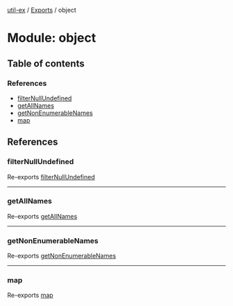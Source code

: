 [util-ex](../README.md) / [Exports](../modules.md) / object

# Module: object

## Table of contents

### References

- [filterNullUndefined](object.md#filternullundefined)
- [getAllNames](object.md#getallnames)
- [getNonEnumerableNames](object.md#getnonenumerablenames)
- [map](object.md#map)

## References

### filterNullUndefined

Re-exports [filterNullUndefined](object_filter_null_undefined.md#filternullundefined)

___

### getAllNames

Re-exports [getAllNames](object_get_all_names.md#getallnames)

___

### getNonEnumerableNames

Re-exports [getNonEnumerableNames](object_get_non_enumerable_names.md#getnonenumerablenames)

___

### map

Re-exports [map](object_map.md#map)
